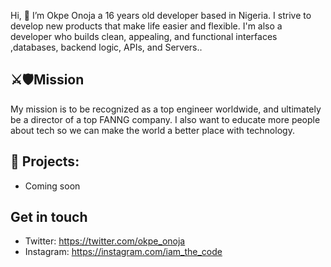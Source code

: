 Hi, 👋 I’m Okpe Onoja a 16 years old developer based in Nigeria. I strive to develop new products that make life easier and flexible. I'm also a developer who builds clean, appealing, and functional interfaces ,databases, backend logic, APIs, and Servers..
## ⚔️🛡Mission
My mission is to be recognized as a top engineer worldwide, and ultimately be a director of a top FANNG company. I also want to educate more people about tech so we can make the world a better place with technology.


## 🌱 Projects: 
- Coming soon
## Get in touch
- Twitter: https://twitter.com/okpe_onoja
- Instagram: https://instagram.com/iam_the_code
